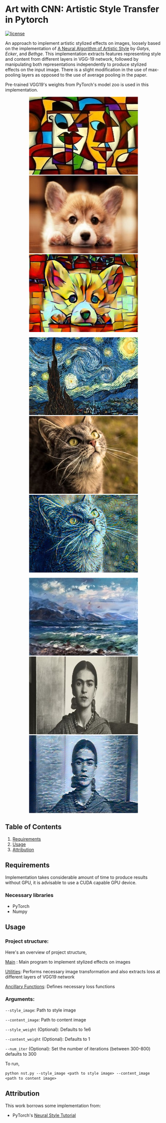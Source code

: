 # Art with CNN: Artistic Style Transfer in Pytorch

[![license](https://img.shields.io/github/license/mashape/apistatus.svg)](LICENSE)

An approach to implement artistic stylized effects on images, loosely based on the implementation of [A Neural Algorithm of Artistic Style](https://arxiv.org/abs/1508.06576) by _Gatys_, _Ecker_, and _Bethge_.
This implementation extracts features representing style and content from different layers in VGG-19 network, followed by manipulating both representations independently to produce stylized effects on the input image. There is a slight modification in the use of max-pooling layers as opposed to the use of average pooling in the paper.

Pre-trained VGG19's weights from PyTorch's model zoo is used in this implementation.

<p float="left", align="middle">
  <img src="./examples/abstract.jpeg"/>
  <img src="./examples/corgi.jpeg"/> 
  <img src="./examples/corgi_nst.png"/>
</p>
<p float="left", align="middle">
  <img src="./examples/starry_night.jpg"/>
  <img src="./examples/cat.jpg"/> 
  <img src="./examples/cat_nst.png"/>
</p>
<p float="left", align="middle">
  <img src="./examples/oil_painting.jpeg"/>
  <img src="./examples/frida_kahlo.jpeg"/> 
  <img src="./examples/frida_kahlo_oil_nst.png"/>
</p>

## Table of Contents
<!-- MarkdownTOC autolink="true" bracket="round" autoanchor="false" lowercase="only_ascii" uri_encoding="true" levels="1,2,3,4" -->
1. [Requirements](#Requirements)
2. [Usage](#usage)
3. [Attribution](#attribution)
<!-- /MarkdownTOC -->
## Requirements

Implementation takes considerable amount of time to produce results without GPU, it is advisable to use a CUDA capable GPU device.

### Necessary libraries
- PyTorch
- Numpy

## Usage
### Project structure:
Here's an overview of project structure,

[Main](nst.py) : Main program to implement stylized effects on images

[Utilities](utils.py): Performs necessary image transformation and also extracts loss at different layers of VGG19 network

[Ancillary Functions](loss_functions.py): Defines necessary loss functions

### Arguments:

`--style_image`: Path to style image

`--content_image`: Path to content image

`--style_weight` (Optional):  Defaults to 1e6

`--content_weight` (Optional): Defaults to 1

`--num_iter` (Optional): Set the number of iterations (between 300-800) defaults to 300

To run,
```
python nst.py --style_image <path to style image> --content_image <path to content image>
```


## Attribution
This work borrows some implementation from:
- PyTorch's [Neural Style Tutorial](https://pytorch.org/tutorials/advanced/neural_style_tutorial.html)